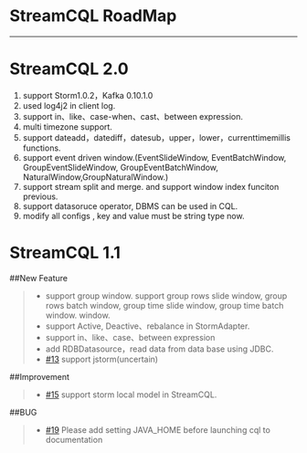 # StreamCQL RoadMap

------
# StreamCQL 2.0
1. support Storm1.0.2，Kafka 0.10.1.0
2. used log4j2 in client log.
3. support in、like、case-when、cast、between expression.
4. multi timezone support.
5. support dateadd，datediff，datesub，upper，lower，currenttimemillis functions.
6. support event driven window.(EventSlideWindow, EventBatchWindow, GroupEventSlideWindow, GroupEventBatchWindow, NaturalWindow,GroupNaturalWindow.)
7. support stream split and merge. and support window index funciton previous.
8. support datasoruce operator, DBMS can be used in CQL.
9. modify all configs , key and value must be string type now.

# StreamCQL 1.1
##New Feature
> * support group window. support group rows slide window, group rows batch window, group time slide window, group time batch window. window.
> * support Active, Deactive、rebalance in StormAdapter.
> * support in、like、case、between expression
> * add RDBDatasource，read data  from data base using JDBC.
> * [#13][1] support jstorm(uncertain)

##Improvement
> * [#15][2] support storm local model in StreamCQL.

##BUG
> * [#19][3] Please add setting JAVA_HOME before launching cql to documentation


[1]: https://github.com/HuaweiBigData/StreamCQL/issues/13
[2]: https://github.com/HuaweiBigData/StreamCQL/issues/15
[3]: https://github.com/HuaweiBigData/StreamCQL/issues/19
